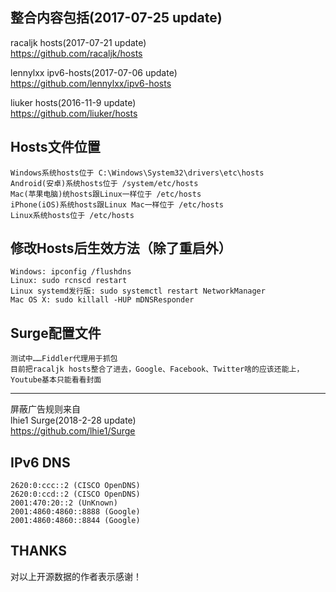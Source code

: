 ﻿整合内容包括(2017-07-25 update)  
---
racaljk hosts(2017-07-21 update)  
https://github.com/racaljk/hosts  
  
  
lennylxx ipv6-hosts(2017-07-06 update)  
https://github.com/lennylxx/ipv6-hosts  
  
  
liuker hosts(2016-11-9 update)  
https://github.com/liuker/hosts  
  
  
Hosts文件位置  
---
    Windows系统hosts位于 C:\Windows\System32\drivers\etc\hosts  
    Android(安卓)系统hosts位于 /system/etc/hosts  
    Mac(苹果电脑)统hosts跟Linux一样位于 /etc/hosts  
    iPhone(iOS)系统hosts跟Linux Mac一样位于 /etc/hosts  
    Linux系统hosts位于 /etc/hosts  

修改Hosts后生效方法（除了重启外）  
---
    Windows: ipconfig /flushdns  
    Linux: sudo rcnscd restart  
    Linux systemd发行版: sudo systemctl restart NetworkManager  
    Mac OS X: sudo killall -HUP mDNSResponder  
  

Surge配置文件  
---
	测试中……Fiddler代理用于抓包
	目前把racaljk hosts整合了进去，Google、Facebook、Twitter啥的应该还能上，Youtube基本只能看看封面
---
屏蔽广告规则来自  
lhie1 Surge(2018-2-28 update)  
https://github.com/lhie1/Surge
  


IPv6 DNS  
---
    2620:0:ccc::2 (CISCO OpenDNS)  
    2620:0:ccd::2 (CISCO OpenDNS)  
    2001:470:20::2 (UnKnown)  
    2001:4860:4860::8888 (Google)  
    2001:4860:4860::8844 (Google)  

THANKS  
---
<p>对以上开源数据的作者表示感谢！</p>